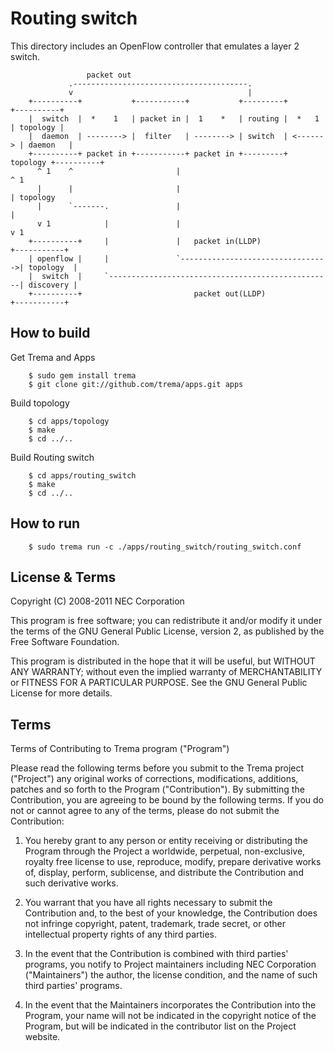 Routing switch
==============

This directory includes an OpenFlow controller that emulates a layer 2
switch.

                     packet out
                 .---------------------------------------.
                 v                                       |
        +----------+           +-----------+           +---------+          +----------+
        |  switch  |  *    1   | packet in |  1    *   | routing |  *   1   | topology |
        |  daemon  | --------> |  filter   | --------> | switch  | <------> | daemon   |
        +----------+ packet in +-----------+ packet in +---------+ topology +----------+
          ^ 1    ^                       |                                    ^ 1
          |      |                       |                                    | topology
          |      `-------.               |                                    |
          v 1            |               |                                    v 1
        +----------+     |               |   packet in(LLDP)                +-----------+
        | openflow |     |               `--------------------------------->| topology  |
        |  switch  |     `--------------------------------------------------| discovery |
        +----------+                         packet out(LLDP)               +-----------+


How to build
------------

  Get Trema and Apps

        $ sudo gem install trema
        $ git clone git://github.com/trema/apps.git apps

  Build topology

        $ cd apps/topology
        $ make
        $ cd ../..

  Build Routing switch

        $ cd apps/routing_switch
        $ make
        $ cd ../..

How to run
----------

        $ sudo trema run -c ./apps/routing_switch/routing_switch.conf

License & Terms
---------------

Copyright (C) 2008-2011 NEC Corporation

This program is free software; you can redistribute it and/or modify
it under the terms of the GNU General Public License, version 2, as
published by the Free Software Foundation.

This program is distributed in the hope that it will be useful, but
WITHOUT ANY WARRANTY; without even the implied warranty of
MERCHANTABILITY or FITNESS FOR A PARTICULAR PURPOSE.  See the GNU
General Public License for more details.


## Terms

Terms of Contributing to Trema program ("Program")

Please read the following terms before you submit to the Trema project
("Project") any original works of corrections, modifications,
additions, patches and so forth to the Program ("Contribution"). By
submitting the Contribution, you are agreeing to be bound by the
following terms.  If you do not or cannot agree to any of the terms,
please do not submit the Contribution:

1. You hereby grant to any person or entity receiving or distributing
   the Program through the Project a worldwide, perpetual,
   non-exclusive, royalty free license to use, reproduce, modify,
   prepare derivative works of, display, perform, sublicense, and
   distribute the Contribution and such derivative works.

2. You warrant that you have all rights necessary to submit the
   Contribution and, to the best of your knowledge, the Contribution
   does not infringe copyright, patent, trademark, trade secret, or
   other intellectual property rights of any third parties.

3. In the event that the Contribution is combined with third parties'
   programs, you notify to Project maintainers including NEC
   Corporation ("Maintainers") the author, the license condition, and
   the name of such third parties' programs.

4. In the event that the Maintainers incorporates the Contribution
   into the Program, your name will not be indicated in the copyright
   notice of the Program, but will be indicated in the contributor
   list on the Project website.
